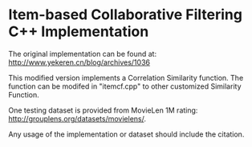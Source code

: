 Item-based Collaborative Filtering C++ Implementation
===========================================

The original implementation can be found at: 
http://www.yekeren.cn/blog/archives/1036

This modified version implements a Correlation Similarity function. The function can be modifed in "itemcf.cpp" to other customized Similarity Function.

One testing dataset is provided from MovieLen 1M rating: 
http://grouplens.org/datasets/movielens/.

Any usage of the implementation or dataset should include the citation.
